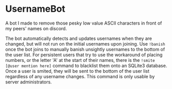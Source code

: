 # UsernameBot

A bot I made to remove those pesky low value ASCII characters in front of my peers' names on discord.


The bot automatically detects and updates usernames when they are changed, but will not run on the initial usernames upon joining. 
Use `!banish` once the bot joins to manually banish unsightly usernames to the bottom of the user list.
For persistent users that try to use the workaround of placing numbers, or the letter 'A' at the start of their names, 
there is the `!smite [@user mention here]` command to blacklist them onto an SQLite3 database. Once a user is smited,
they will be sent to the bottom of the user list regardless of any username changes. This command is only usable by 
server administrators. 
